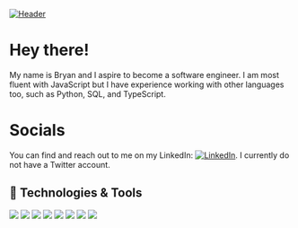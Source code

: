 [![Header](https://github.com/star-gazen/star-gazen/blob/main/image0%20(4).gif "Header")](https://sxnned.dev/)

# Hey there! 

My name is Bryan and I aspire to become a software engineer. I am most fluent with JavaScript but I have experience working with other languages too, such as Python, SQL, and TypeScript.

# Socials
You can find and reach out to me on my LinkedIn:   [![LinkedIn][2.2]][2].
I currently do not have a Twitter account.

## 🔧 Technologies & Tools
![](https://img.shields.io/badge/OS-Linux-informational?style=flat&logo=linux&logoColor=white&color=de2635)
![](https://img.shields.io/badge/Code-Python-informational?style=flat&logo=python&logoColor=white&color=de2635)
![](https://img.shields.io/badge/Code-JavaScript-informational?style=flat&logo=javascript&logoColor=white&color=de2635)
![](https://img.shields.io/badge/Code-TypeScript-informational?style=flat&logo=typescript&logoColor=white&color=de2635)
![](https://img.shields.io/badge/Shell-Bash-informational?style=flat&logo=gnu-bash&logoColor=white&color=de2635)
![](https://img.shields.io/badge/Tools-PostgreSQL-informational?style=flat&logo=postgresql&logoColor=white&color=de2635)
![](https://img.shields.io/badge/Tools-Docker-informational?style=flat&logo=docker&logoColor=white&color=de2635)
![](https://img.shields.io/badge/Cloud-Digital_Ocean-informational?style=flat&logo=google-cloud&logoColor=white&color=de2635)











<!-- Social Media -->
[1]: https://github.com/star-gazen
[2]: https://www.linkedin.com/in/bryan-wong-43a679225/

<!-- icons with padding -->

[1.1]: http://i.imgur.com/0o48UoR.png (github icon with padding)
[3.1]: http://i.imgur.com/tXSoThF.png (twitter icon with padding)

<!-- icons without padding -->

[1.2]: http://i.imgur.com/9I6NRUm.png (github icon without padding)
[2.2]: https://raw.githubusercontent.com/MartinHeinz/MartinHeinz/master/linkedin-3-16.png (LinkedIn icon without padding)
[3.2]: http://i.imgur.com/wWzX9uB.png (twitter icon without padding)
